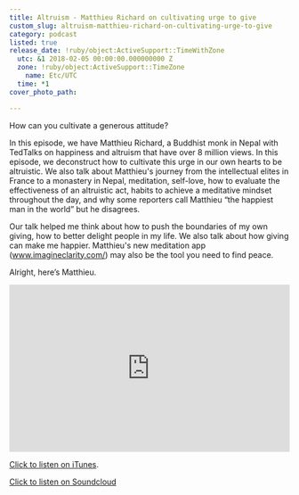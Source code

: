 ```yaml
---
title: Altruism - Matthieu Richard on cultivating urge to give
custom_slug: altruism-matthieu-richard-on-cultivating-urge-to-give
category: podcast
listed: true
release_date: !ruby/object:ActiveSupport::TimeWithZone
  utc: &1 2018-02-05 00:00:00.000000000 Z
  zone: !ruby/object:ActiveSupport::TimeZone
    name: Etc/UTC
  time: *1
cover_photo_path: 

---
```

How can you cultivate a generous attitude?

In this episode, we have Matthieu Richard, a Buddhist monk in Nepal with TedTalks on happiness and altruism that have over 8 million views. In this episode, we deconstruct how to cultivate this urge in our own hearts to be altruistic. We also talk about Matthieu's journey from the intellectual elites in France to a monastery in Nepal, meditation, self-love, how to evaluate the effectiveness of an altruistic act, habits to achieve a meditative mindset throughout the day, and why some reporters call Matthieu “the happiest man in the world” but he disagrees.

Our talk helped me think about how to push the boundaries of my own giving, how to better delight people in my life. We also talk about how giving can make me happier. Matthieu's new meditation app (www.imagineclarity.com/) may also be the tool you need to find peace.

Alright, here’s Matthieu.

<iframe width="100%" height="300" scrolling="no" frameborder="no" allow="autoplay" src="https://w.soundcloud.com/player/?url=https%3A//api.soundcloud.com/tracks/451543521&color=%23ff5500&auto_play=false&hide_related=false&show_comments=true&show_user=true&show_reposts=false&show_teaser=true&visual=true"></iframe>

[Click to listen on iTunes](https://itunes.apple.com/us/podcast/positivity-podcast-with-make-school/id1090239384?mt=2).

[Click to listen on Soundcloud](https://soundcloud.com/positivity-dan/altruism-matthieu-richard-on-cultivating-urge-to-give)
